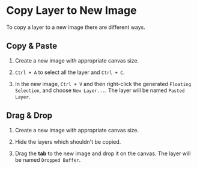 # Copy Layer to New Image

To copy a layer to a new image there are different ways.

## Copy & Paste

1. Create a new image with appropriate canvas size.

2. `Ctrl + A` to select all the layer and `Ctrl + C`.

3. In the new image, `Ctrl + V` and then right-click the generated `Floating Selection`, and choose `New Layer...`. The layer will be named `Pasted Layer`.

## Drag & Drop

1. Create a new image with appropriate canvas size.

2. Hide the layers which shouldn't be copied.

3. Drag the **tab** to the new image and drop it on the canvas. The layer will be named `Dropped Buffer`.
